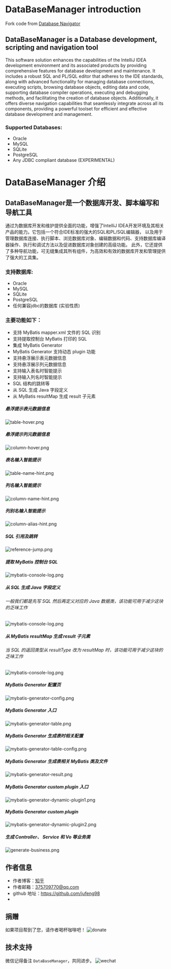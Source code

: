# DataBaseManager introduction
Fork code from [Database Navigator](https://plugins.jetbrains.com/plugin/1800-database-navigator) 

## DataBaseManager is a Database development, scripting and navigation tool
This software solution enhances the capabilities of the IntelliJ IDEA development environment and its associated products by providing comprehensive features for database development and maintenance.
It includes a robust SQL and PL/SQL editor that adheres to the IDE standards, along with advanced functionality for managing database connections, executing scripts, browsing database objects, editing data and code, supporting database compiler operations, executing and debugging methods, and facilitating the creation of database objects.
Additionally, it offers diverse navigation capabilities that seamlessly integrate across all its components, providing a powerful toolset for efficient and effective database development and management.

### Supported Databases:
- Oracle
- MySQL
- SQLite
- PostgreSQL
- Any JDBC compliant database (EXPERIMENTAL)

# DataBaseManager 介绍

## DataBaseManager是一个数据库开发、脚本编写和导航工具
通过为数据库开发和维护提供全面的功能，增强了IntelliJ IDEA开发环境及其相关产品的能力。它包括一个符合IDE标准的强大的SQL和PL/SQL编辑器，
以及用于管理数据库连接、执行脚本、浏览数据库对象、编辑数据和代码、支持数据库编译器操作、执行和调试方法以及促进数据库对象创建的高级功能。
此外，它还提供了多种导航功能，可无缝集成其所有组件，为高效和有效的数据库开发和管理提供了强大的工具集。

### 支持数据库:
- Oracle
- MySQL
- SQLite
- PostgreSQL
- 任何兼容jdbc的数据库 (实验性质)

### 主要功能如下：
- 支持 MyBatis mapper.xml 文件的 SQL 识别
- 支持提取控制台 MyBatis 打印的 SQL
- 集成 MyBatis Generator
- MyBatis Generator 支持动态 plugin 功能
- 支持悬浮展示表元数据信息
- 支持悬浮展示列元数据信息
- 支持输入表名时智能提示
- 支持输入列名时智能提示
- SQL 结构的跳转等
- 从 SQL 生成 Java 字段定义
- 从 MyBatis resultMap 生成 result 子元素

##### 悬浮提示表元数据信息
![table-hover.png](./images/table-hover.png)
##### 悬浮提示列元数据信息
![column-hover.png](./images/column-hover.png)
##### 表名输入智能提示
![table-name-hint.png](./images/table-name-hint.png)
##### 列名输入智能提示
![column-name-hint.png](./images/column-name-hint.png)
##### 列别名输入智能提示
![column-alias-hint.png](./images/column-alias-hint.png)
##### SQL 引用及跳转
![reference-jump.png](./images/reference-jump.png)
##### 提取 MyBatis 控制台 SQL
![mybatis-console-log.png](./images/mybatis-console-log.png)
##### 从 SQL 生成 Java 字段定义
###### 一般我们都是先写 SQL 然后再定义对应的 Java 数据类，该功能可用于减少这块的乏味工作
![mybatis-console-log.png](./images/generate-field.gif)
##### 从 MyBatis resultMap 生成 result 子元素
###### 当 SQL 的返回类型从 resultType 改为 resultMap 时，该功能可用于减少这块的乏味工作
![mybatis-console-log.png](./images/generate-xml.gif)
##### MyBatis Generator 配置页
![mybatis-generator-config.png](./images/mybatis-generator-config.png)
##### MyBatis Generator 入口
![mybatis-generator-table.png](./images/mybatis-generator-table.png)
##### MyBatis Generator 生成表时相关配置
![mybatis-generator-table-config.png](./images/mybatis-generator-table-config.png)
##### MyBatis Generator 生成表相关 MyBatis 类及文件
![mybatis-generator-result.png](./images/mybatis-generator-result.png)
##### MyBatis Generator custom plugin 入口
![mybatis-generator-dynamic-plugin1.png](./images/mybatis-generator-dynamic-plugin1.png)
##### MyBatis Generator custom plugin 
![mybatis-generator-dynamic-plugin2.png](./images/mybatis-generator-dynamic-plugin2.png)
##### 生成 Controller、 Service 和 Vo 等业务类
![generate-business.png](./images/generate-business.png)

## 作者信息
- 作者博客：[知乎](https://www.zhihu.com/people/liang-yu-dong-44)
- 作者邮箱：375709770@qq.com
- github 地址：https://github.com/jufeng98
- 
## 捐赠
如果项目帮到了您，请作者喝杯咖啡吧！
![donate](./images/donate.jpg)

## 技术支持
微信记得备注 ```DataBaseManager```，共同进步。
![wechat](./images/wechat.jpg)




